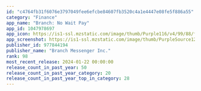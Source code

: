 ```yaml
---
id: "c4764fb31f6076e3797049fee6efcbe84607fb3520c4a1e4447e08fe5f886a55"
category: "Finance"
app_name: "Branch: No Wait Pay"
app_id: 1047978697
app_icon: https://is1-ssl.mzstatic.com/image/thumb/Purple116/v4/99/88/f5/9988f5de-d0de-5403-0d80-174c48896e67/AppIcon-Branch-0-0-1x_U007ephone-0-0-85-220.png/1024x1024bb.png
app_screenshot: https://is1-ssl.mzstatic.com/image/thumb/PurpleSource122/v4/55/df/1a/55df1a42-cd1a-e5ca-b67f-787b5adc5a6a/67ccb2bd-5c87-4dfe-8b59-b84fbcf212a4_ios_fullscreen_01.png/1242x2688bb.png
publisher_id: 977844194
publisher_name: "Branch Messenger Inc."
rank: 98
most_recent_release: 2024-01-22 00:00:00
release_count_in_past_year: 50
release_count_in_past_year_category: 20
release_count_in_past_year_top_in_category: 28
---
```

